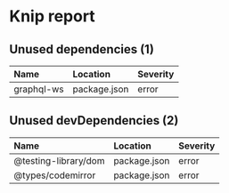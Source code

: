 # Knip report

## Unused dependencies (1)

| Name       | Location     | Severity |
| :--------- | :----------- | :------- |
| graphql-ws | package.json | error    |

## Unused devDependencies (2)

| Name                 | Location     | Severity |
| :------------------- | :----------- | :------- |
| @testing-library/dom | package.json | error    |
| @types/codemirror    | package.json | error    |

